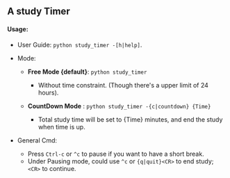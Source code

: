 ## A study Timer

#### Usage:
- User Guide: ```python study_timer -[h|help]```.

- Mode:
    - **Free Mode \{default\}**: ```python study_timer```
        - Without time constraint. (Though there's a upper limit of 24 hours).

    - **CountDown Mode**        : ```python study_timer -{c|countdown} {Time}```
        - Total study time will be set to {Time} minutes, and end the study when time is up.

- General Cmd:
    - Press ```Ctrl-c``` or ```^c``` to pause if you want to have a short break.
    - Under Pausing mode, could use ```^c``` or ```{q|quit}<CR>``` to end study; ```<CR>``` to continue.
